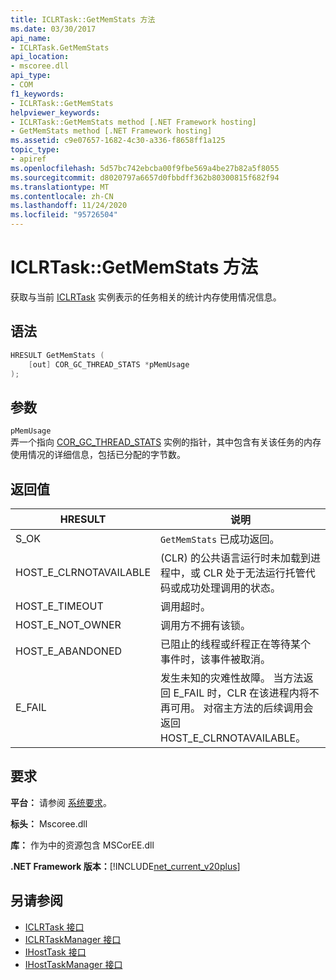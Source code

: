 ```yaml
---
title: ICLRTask::GetMemStats 方法
ms.date: 03/30/2017
api_name:
- ICLRTask.GetMemStats
api_location:
- mscoree.dll
api_type:
- COM
f1_keywords:
- ICLRTask::GetMemStats
helpviewer_keywords:
- ICLRTask::GetMemStats method [.NET Framework hosting]
- GetMemStats method [.NET Framework hosting]
ms.assetid: c9e07657-1682-4c30-a336-f8658ff1a125
topic_type:
- apiref
ms.openlocfilehash: 5d57bc742ebcba00f9fbe569a4be27b82a5f8055
ms.sourcegitcommit: d8020797a6657d0fbbdff362b80300815f682f94
ms.translationtype: MT
ms.contentlocale: zh-CN
ms.lasthandoff: 11/24/2020
ms.locfileid: "95726504"
---
```

# <a name="iclrtaskgetmemstats-method"></a>ICLRTask::GetMemStats 方法

获取与当前 [ICLRTask](iclrtask-interface.md) 实例表示的任务相关的统计内存使用情况信息。  
  
## <a name="syntax"></a>语法  
  
```cpp  
HRESULT GetMemStats (  
    [out] COR_GC_THREAD_STATS *pMemUsage  
);  
```  
  
## <a name="parameters"></a>参数  

 `pMemUsage`  
 弄一个指向 [COR_GC_THREAD_STATS](cor-gc-thread-stats-structure.md) 实例的指针，其中包含有关该任务的内存使用情况的详细信息，包括已分配的字节数。  
  
## <a name="return-value"></a>返回值  
  
|HRESULT|说明|  
|-------------|-----------------|  
|S_OK|`GetMemStats` 已成功返回。|  
|HOST_E_CLRNOTAVAILABLE| (CLR) 的公共语言运行时未加载到进程中，或 CLR 处于无法运行托管代码或成功处理调用的状态。|  
|HOST_E_TIMEOUT|调用超时。|  
|HOST_E_NOT_OWNER|调用方不拥有该锁。|  
|HOST_E_ABANDONED|已阻止的线程或纤程正在等待某个事件时，该事件被取消。|  
|E_FAIL|发生未知的灾难性故障。 当方法返回 E_FAIL 时，CLR 在该进程内将不再可用。 对宿主方法的后续调用会返回 HOST_E_CLRNOTAVAILABLE。|  
  
## <a name="requirements"></a>要求  

 **平台：** 请参阅 [系统要求](../../get-started/system-requirements.md)。  
  
 **标头：** Mscoree.dll  
  
 **库：** 作为中的资源包含 MSCorEE.dll  
  
 **.NET Framework 版本：**[!INCLUDE[net_current_v20plus](../../../../includes/net-current-v20plus-md.md)]  
  
## <a name="see-also"></a>另请参阅

- [ICLRTask 接口](iclrtask-interface.md)
- [ICLRTaskManager 接口](iclrtaskmanager-interface.md)
- [IHostTask 接口](ihosttask-interface.md)
- [IHostTaskManager 接口](ihosttaskmanager-interface.md)
